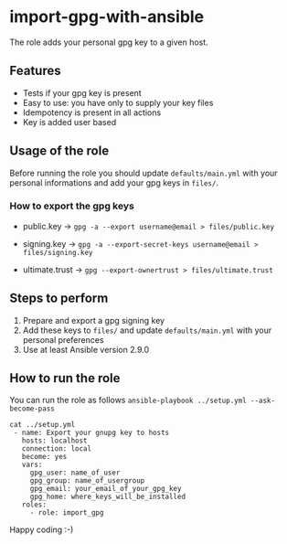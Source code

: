 # import-gpg-with-ansible

The role adds your personal gpg key to a given host. 

## Features

- Tests if your gpg key is present
- Easy to use: you have only to supply your key files
- Idempotency is present in all actions
- Key is added user based

## Usage of the role
Before running the role you should update `defaults/main.yml` with your personal informations and add your gpg keys in `files/`. 

### How to export the gpg keys
- public.key -> `gpg -a --export username@email > files/public.key`

- signing.key -> `gpg -a --export-secret-keys username@email > files/signing.key`

- ultimate.trust -> `gpg --export-ownertrust > files/ultimate.trust`

## Steps to perform

1. Prepare and export a gpg signing key
2. Add these keys to `files/` and update `defaults/main.yml` with your personal preferences
3. Use at least Ansible version 2.9.0

## How to run the role

You can run the role as follows `ansible-playbook ../setup.yml --ask-become-pass`
```
cat ../setup.yml
 - name: Export your gnupg key to hosts
   hosts: localhost
   connection: local
   become: yes
   vars:
     gpg_user: name_of_user
     gpg_group: name_of_usergroup
     gpg_email: your_email_of_your_gpg_key
     gpg_home: where_keys_will_be_installed
   roles:
     - role: import_gpg
```
Happy coding :-)

